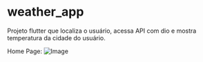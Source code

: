 # weather_app

Projeto flutter que localiza o usuário, acessa API com dio e mostra temperatura da cidade do usuário. 

Home Page:
![Image](https://github.com/user-attachments/assets/43cc77bd-9bf4-41b4-9655-beef5365570d)
